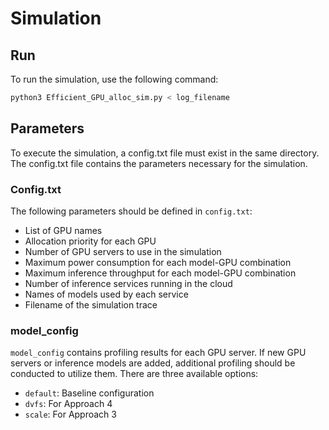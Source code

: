# Simulation

## Run
To run the simulation, use the following command:
```bash
python3 Efficient_GPU_alloc_sim.py < log_filename
```

## Parameters
To execute the simulation, a config.txt file must exist in the same directory. The config.txt file contains the parameters necessary for the simulation.

### Config.txt
The following parameters should be defined in `config.txt`:
- List of GPU names
- Allocation priority for each GPU
- Number of GPU servers to use in the simulation
- Maximum power consumption for each model-GPU combination
- Maximum inference throughput for each model-GPU combination
- Number of inference services running in the cloud
- Names of models used by each service
- Filename of the simulation trace

### model_config
`model_config` contains profiling results for each GPU server. If new GPU servers or inference models are added, additional profiling should be conducted to utilize them. There are three available options:

- `default`: Baseline configuration
- `dvfs`: For Approach 4
- `scale`: For Approach 3